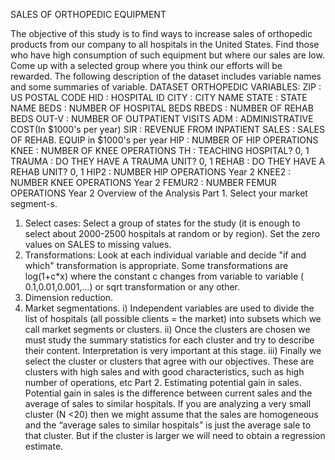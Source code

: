 SALES OF ORTHOPEDIC EQUIPMENT

The objective of this study is to find ways to increase sales of orthopedic products from our
company to all hospitals in the United States. Find those who have high consumption of such
equipment but where our sales are low. Come up with a selected group where you think our efforts
will be rewarded.
The following description of the dataset includes variable names and some summaries of
variable. 
DATASET ORTHOPEDIC
VARIABLES:
 ZIP : US POSTAL CODE
 HID : HOSPITAL ID
 CITY : CITY NAME
 STATE : STATE NAME
 BEDS : NUMBER OF HOSPITAL BEDS
 RBEDS : NUMBER OF REHAB BEDS
 OUT-V : NUMBER OF OUTPATIENT VISITS
 ADM : ADMINISTRATIVE COST(In $1000's per year)
 SIR : REVENUE FROM INPATIENT
 SALES : SALES OF REHAB. EQUIP in $1000's per year
 HIP : NUMBER OF HIP OPERATIONS
 KNEE : NUMBER OF KNEE OPERATIONS
 TH : TEACHING HOSPITAL? 0, 1
TRAUMA : DO THEY HAVE A TRAUMA UNIT? 0, 1
 REHAB : DO THEY HAVE A REHAB UNIT? 0, 1
 HIP2 : NUMBER HIP OPERATIONS Year 2
KNEE2 : NUMBER KNEE OPERATIONS Year 2
FEMUR2 : NUMBER FEMUR OPERATIONS Year 2
Overview of the Analysis
Part 1. Select your market segment-s. 
1. Select cases:
Select a group of states for the study (it is enough to select about 2000-2500
hospitals at random or by region). Set the zero values on SALES to missing
values.
2. Transformations:
Look at each individual variable and decide "if and which" transformation is
appropriate. Some transformations are log(1+c*x) where the constant c changes
from variable to variable ( 0.1,0.01,0.001,…) or sqrt transformation or any other.
3. Dimension reduction.
4. Market segmentations.
i) Independent variables are used to divide the list of hospitals (all possible
clients = the market) into subsets which we call market segments or
clusters.
ii) Once the clusters are chosen we must study the summary statistics for
each cluster and try to describe their content. Interpretation is very
important at this stage.
iii) Finally we select the cluster or clusters that agree with our objectives.
These are clusters with high sales and with good characteristics, such as
high number of operations, etc
Part 2. Estimating potential gain in sales. Potential gain in sales is the difference
between current sales and the average of sales to similar hospitals. If you are
analyzing a very small cluster (N <20) then we might assume that the sales are
homogeneous and the “average sales to similar hospitals” is just the average sale to
that cluster. But if the cluster is larger we will need to obtain a regression estimate.
